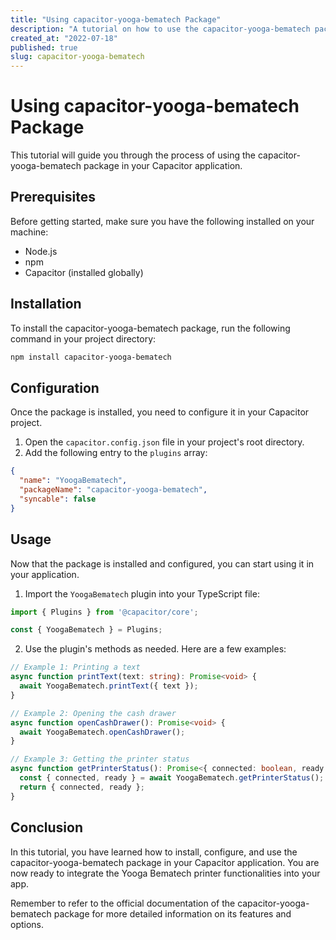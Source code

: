 ```yaml
---
title: "Using capacitor-yooga-bematech Package"
description: "A tutorial on how to use the capacitor-yooga-bematech package in your application."
created_at: "2022-07-18"
published: true
slug: capacitor-yooga-bematech
---
```


# Using capacitor-yooga-bematech Package

This tutorial will guide you through the process of using the capacitor-yooga-bematech package in your Capacitor application.

## Prerequisites

Before getting started, make sure you have the following installed on your machine:

- Node.js
- npm
- Capacitor (installed globally)

## Installation

To install the capacitor-yooga-bematech package, run the following command in your project directory:

```bash
npm install capacitor-yooga-bematech
```

## Configuration

Once the package is installed, you need to configure it in your Capacitor project.

1. Open the `capacitor.config.json` file in your project's root directory.
2. Add the following entry to the `plugins` array:

```json
{
  "name": "YoogaBematech",
  "packageName": "capacitor-yooga-bematech",
  "syncable": false
}
```

## Usage

Now that the package is installed and configured, you can start using it in your application.

1. Import the `YoogaBematech` plugin into your TypeScript file:

```typescript
import { Plugins } from '@capacitor/core';

const { YoogaBematech } = Plugins;
```

2. Use the plugin's methods as needed. Here are a few examples:

```typescript
// Example 1: Printing a text
async function printText(text: string): Promise<void> {
  await YoogaBematech.printText({ text });
}

// Example 2: Opening the cash drawer
async function openCashDrawer(): Promise<void> {
  await YoogaBematech.openCashDrawer();
}

// Example 3: Getting the printer status
async function getPrinterStatus(): Promise<{ connected: boolean, ready: boolean }> {
  const { connected, ready } = await YoogaBematech.getPrinterStatus();
  return { connected, ready };
}
```

## Conclusion

In this tutorial, you have learned how to install, configure, and use the capacitor-yooga-bematech package in your Capacitor application. You are now ready to integrate the Yooga Bematech printer functionalities into your app.

Remember to refer to the official documentation of the capacitor-yooga-bematech package for more detailed information on its features and options.
